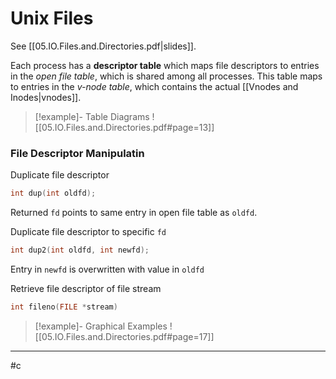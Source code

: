 # Unix Files
See [[05.IO.Files.and.Directories.pdf|slides]].

Each process has a **descriptor table** which maps file descriptors to entries in the *open file table*, which is shared among all processes. This table maps to entries in the *v-node table*, which contains the actual [[Vnodes and Inodes|vnodes]].

>[!example]- Table Diagrams
>![[05.IO.Files.and.Directories.pdf#page=13]]


### File Descriptor Manipulatin
Duplicate file descriptor
```c
int dup(int oldfd);
```

Returned `fd` points to same entry in open file table as `oldfd`.

Duplicate file descriptor to specific `fd`
```c
int dup2(int oldfd, int newfd);
```
Entry in `newfd` is overwritten with value in `oldfd`

Retrieve file descriptor of file stream
```c
int fileno(FILE *stream)
```

>[!example]- Graphical Examples
>![[05.IO.Files.and.Directories.pdf#page=17]]

---
#c
